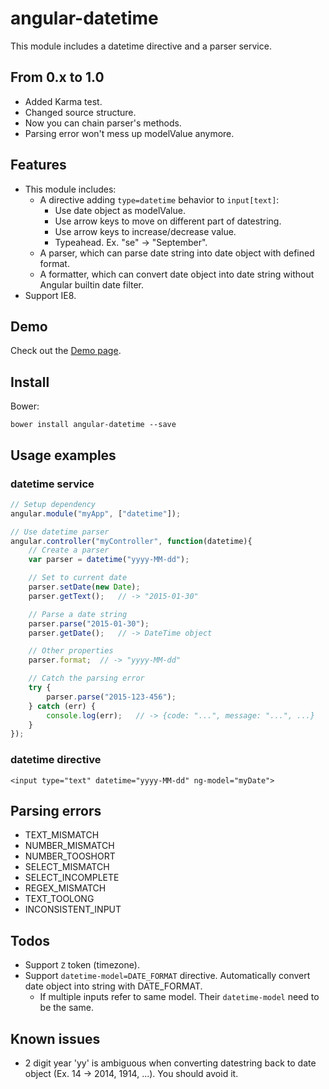 angular-datetime
================
This module includes a datetime directive and a parser service.

From 0.x to 1.0
---------------
* Added Karma test.
* Changed source structure.
* Now you can chain parser's methods.
* Parsing error won't mess up modelValue anymore.

Features
--------
* This module includes:
	- A directive adding `type=datetime` behavior to `input[text]`:
		- Use date object as modelValue.
		- Use arrow keys to move on different part of datestring.
		- Use arrow keys to increase/decrease value.
		- Typeahead. Ex. "se" -> "September".
	- A parser, which can parse date string into date object with defined format.
	- A formatter, which can convert date object into date string without Angular builtin date filter.
* Support IE8.

Demo
----
Check out the [Demo page][demo].

[demo]: https://rawgit.com/eight04/angular-datetime/master/demo.html

Install
-------
Bower:

	bower install angular-datetime --save

Usage examples
--------------
### datetime service ###
```Javascript
// Setup dependency
angular.module("myApp", ["datetime"]);

// Use datetime parser
angular.controller("myController", function(datetime){
	// Create a parser
	var parser = datetime("yyyy-MM-dd");

	// Set to current date
	parser.setDate(new Date);
	parser.getText();	// -> "2015-01-30"

	// Parse a date string
	parser.parse("2015-01-30");
	parser.getDate();	// -> DateTime object

	// Other properties
	parser.format;	// -> "yyyy-MM-dd"

	// Catch the parsing error
	try {
		parser.parse("2015-123-456");
	} catch (err) {
		console.log(err);	// -> {code: "...", message: "...", ...}
	}
});
```
### datetime directive ###
```
<input type="text" datetime="yyyy-MM-dd" ng-model="myDate">
```

Parsing errors
--------------
* TEXT_MISMATCH
* NUMBER_MISMATCH
* NUMBER_TOOSHORT
* SELECT_MISMATCH
* SELECT_INCOMPLETE
* REGEX_MISMATCH
* TEXT_TOOLONG
* INCONSISTENT_INPUT

Todos
-----
* Support `Z` token (timezone).
* Support `datetime-model=DATE_FORMAT` directive. Automatically convert date object into string with DATE_FORMAT.
	- If multiple inputs refer to same model. Their `datetime-model` need to be the same.

Known issues
------------
* 2 digit year 'yy' is ambiguous when converting datestring back to date object (Ex. 14 -> 2014, 1914, ...). You should avoid it.
